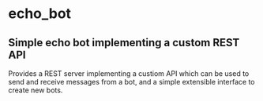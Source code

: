 # echo_bot
Simple echo bot implementing a custom REST API
---------

Provides a REST server implementing a custiom API which can be used to send and receive messages from a bot, and
a simple extensible interface to create new bots.
